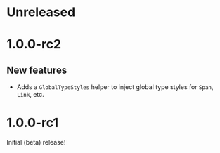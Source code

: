 # Unreleased

# 1.0.0-rc2

## New features

- Adds a `GlobalTypeStyles` helper to inject global type styles for `Span`, `Link`, etc.

# 1.0.0-rc1

Initial (beta) release!
